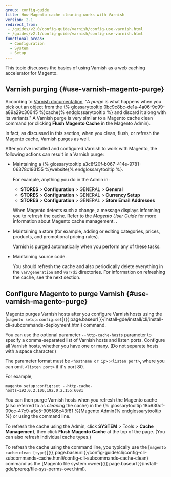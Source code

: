 ```yaml
---
group: config-guide
title: How Magento cache clearing works with Varnish
version: 2.1
redirect_from:
 - /guides/v2.0/config-guide/varnish/config-use-varnish.html
 - /guides/v2.1/config-guide/varnish/config-use-varnish.html
functional_areas:
  - Configuration
  - System
  - Setup
---
```


This topic discusses the basics of using Varnish as a web caching accelerator for Magento.

## Varnish purging {#use-varnish-magento-purge}

According to [Varnish documentation](https://www.varnish-cache.org/docs/trunk/users-guide/purging.html), "A *purge* is what happens when you pick out an object from the {% glossarytooltip 0bc9c8bc-de1a-4a06-9c99-a89a29c30645 %}cache{% endglossarytooltip %} and discard it along with its variants." A Varnish purge is very similar to a Magento cache clean command (or clicking **Flush Magento Cache** in the Magento Admin).

In fact, as discussed in this section, when you clean, flush, or refresh the Magento cache, Varnish purges as well.

After you've installed and configured Varnish to work with Magento, the following actions can result in a Varnish purge:

*	Maintaining a {% glossarytooltip a3c8f20f-b067-414e-9781-06378c193155 %}website{% endglossarytooltip %}.

	For example, anything you do in the Admin in:

	*	**STORES** > **Configuration** > GENERAL > **General**
	*	**STORES** > **Configuration** > GENERAL > **Currency Setup**
	*	**STORES** > **Configuration** > GENERAL > **Store Email Addresses**

	When Magento detects such a change, a message displays informing you to refresh the cache. Refer to the _Magento User Guide_ for more information about Magento cache management. .

*	Maintaining a store (for example, adding or editing categories, prices, products, and promotional pricing rules).

	Varnish is purged automatically when you perform any of these tasks.

*	Maintaining source code.

	You should refresh the cache and also periodically delete everything in the `var/generation` and `var/di` directories. For information on refreshing the cache, see the next section.

## Configure Magento to purge Varnish {#use-varnish-magento-purge}

Magento purges Varnish hosts after you configure Varnish hosts using the [`magento setup:config:set`]({{ page.baseurl }}/install-gde/install/cli/install-cli-subcommands-deployment.html) command.

You can use the optional parameter `--http-cache-hosts` parameter to specify a comma-separated list of Varnish hosts and listen ports. Configure all Varnish hosts, whether you have one or many. (Do not separate hosts with a space character.)

The parameter format must be `<hostname or ip>:<listen port>`, where you can omit `<listen port>` if it's port 80.

For example,

	magento setup:config:set --http-cache-hosts=192.0.2.100,192.0.2.155:6081

You can then purge Varnish hosts when you refresh the Magento cache (also referred to as *cleaning* the cache) in the {% glossarytooltip 18b930cf-09cc-47c9-a5e5-905f86c43f81 %}Magento Admin{% endglossarytooltip %} or using the command line.

To refresh the cache using the Admin, click **SYSTEM** > Tools > **Cache Management**, then click **Flush Magento Cache** at the top of the page. (You can also refresh individual cache types.)

To refresh the cache using the command line, you typically use the [`magento cache:clean [type]`]({{ page.baseurl }}/config-guide/cli/config-cli-subcommands-cache.html#config-cli-subcommands-cache-clean) command as the [Magento file system owner]({{ page.baseurl }}/install-gde/prereq/file-sys-perms-over.html).
